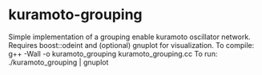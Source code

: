 # kuramoto-grouping
Simple implementation of a grouping enable kuramoto oscillator network.
Requires boost::odeint and (optional) gnuplot for visualization.
To compile:
g++ -Wall -o kuramoto_grouping kuramoto_grouping.cc
To run:
./kuramoto_grouping | gnuplot

